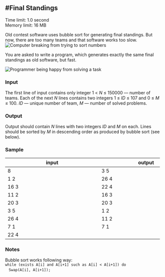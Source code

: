 #Final Standings
----------------------

Time limit: 1.0 second  
Memory limit: 16 MB  

Old contest software uses bubble sort for generating final standings. But now, there are too many teams and that software works too slow. 
![Computer breaking from trying to sort numbers](AI)

You are asked to write a program, which generates exactly the same final standings as old software, but fast.

![Programmer being happy from solving a task](AI)

### Input

The first line of input contains only integer 1 < _N_ ≤ 150000 — number of teams. Each of the next _N_ lines contains two integers 1 ≤ _ID_ ≤ 107 and 0 ≤ _M_ ≤ 100. _ID_ — unique number of team, _M_ — number of solved problems.

### Output

Output should contain _N_ lines with two integers _ID_ and _M_ on each. Lines should be sorted by _M_ in descending order as produced by bubble sort (see below).

### Sample

| <div style="width:290px">input</div> | <div style="width:290px">output</div> |
|--------------------------------------|---------------------------------------|
| 8                                    | 3 5                                   |  
| 1 2                                  | 26 4                                  | 
| 16 3                                 | 22 4                                  | 
| 11 2                                 | 16 3                                  | 
| 20 3                                 | 20 3                                  | 
| 3 5                                  | 1 2                                   |  
| 26 4                                 | 11 2                                  | 
| 7 1                                  | 7 1                                   | 
| 22 4                                 |                                       | 

### Notes

Bubble sort works following way:  
`while (exists A[i] and A[i+1] such as A[i] < A[i+1]) do`  
   `Swap(A[i], A[i+1]);`
